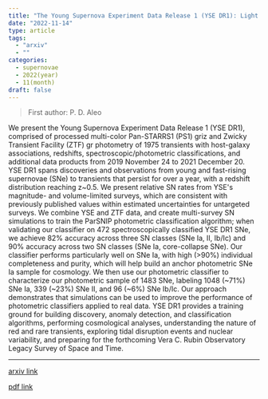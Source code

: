 ```yaml
---
title: "The Young Supernova Experiment Data Release 1 (YSE DR1): Light Curves and Photometric Classification of 1975 Supernovae"
date: "2022-11-14"
type: article
tags:
  - "arxiv"
  - ""
categories:
  - supernovae
  - 2022(year)
  - 11(month)
draft: false
---
```


> First author: P. D. Aleo

 We present the Young Supernova Experiment Data Release 1 (YSE DR1), comprised
of processed multi-color Pan-STARRS1 (PS1) griz and Zwicky Transient Facility
(ZTF) gr photometry of 1975 transients with host-galaxy associations,
redshifts, spectroscopic/photometric classifications, and additional data
products from 2019 November 24 to 2021 December 20. YSE DR1 spans discoveries
and observations from young and fast-rising supernovae (SNe) to transients that
persist for over a year, with a redshift distribution reaching z~0.5. We
present relative SN rates from YSE's magnitude- and volume-limited surveys,
which are consistent with previously published values within estimated
uncertainties for untargeted surveys. We combine YSE and ZTF data, and create
multi-survey SN simulations to train the ParSNIP photometric classification
algorithm; when validating our classifier on 472 spectroscopically classified
YSE DR1 SNe, we achieve 82% accuracy across three SN classes (SNe Ia, II,
Ib/Ic) and 90% accuracy across two SN classes (SNe Ia, core-collapse SNe). Our
classifier performs particularly well on SNe Ia, with high (>90%) individual
completeness and purity, which will help build an anchor photometric SNe Ia
sample for cosmology. We then use our photometric classifier to characterize
our photometric sample of 1483 SNe, labeling 1048 (~71%) SNe Ia, 339 (~23%) SNe
II, and 96 (~6%) SNe Ib/Ic. Our approach demonstrates that simulations can be
used to improve the performance of photometric classifiers applied to real
data. YSE DR1 provides a training ground for building discovery, anomaly
detection, and classification algorithms, performing cosmological analyses,
understanding the nature of red and rare transients, exploring tidal disruption
events and nuclear variability, and preparing for the forthcoming Vera C. Rubin
Observatory Legacy Survey of Space and Time.

---
[arxiv link](http://arxiv.org/abs/2211.07128v1)

[pdf link](http://arxiv.org/pdf/2211.07128v1)